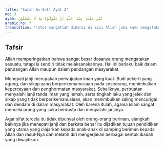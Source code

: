 ```yaml
---
title: "Surah As-Saff Ayat 3"
no: 3
ayah: كَبُرَ مَقْتًا عِنْدَ اللّٰهِ اَنْ تَقُوْلُوْا مَا لَا تَفْعَلُوْنَ 
arabic_no: ٣
translation: "(Itu) sangatlah dibenci di sisi Allah jika kamu mengatakan apa-apa yang tidak kamu kerjakan."
---
```


## Tafsir

Allah memperingatkan bahwa sangat besar dosanya orang mengatakan sesuatu, tetapi ia sendiri tidak melaksanakannya. Hal ini berlaku baik dalam pandangan Allah maupun dalam pandangan masyarakat.

Menepati janji merupakan perwujudan iman yang kuat. Budi pekerti yang agung, dan sikap yang berperikemanusiaan pada seseorang, menimbulkan kepercayaan dan penghormatan masyarakat. Sebaliknya, perbuatan menyalahi janji tanda iman yang lemah, serta tingkah laku yang jelek dan sikap yang tidak berperikemanusiaan, akan menimbulkan saling mencurigai dan dendam di dalam masyarakat. Oleh karena itulah, agama Islam sangat mencela orang yang suka berdusta dan menyalahi janjinya.

Agar sifat tercela itu tidak dipunyai oleh orang-orang beriman, alangkah baiknya jika menepati janji dan berkata benar itu dijadikan tujuan pendidikan yang utama yang diajarkan kepada anak-anak di samping beriman kepada Allah dan rasul-Nya dan melatih diri mengerjakan berbagai bentuk ibadah yang diwajibkan.